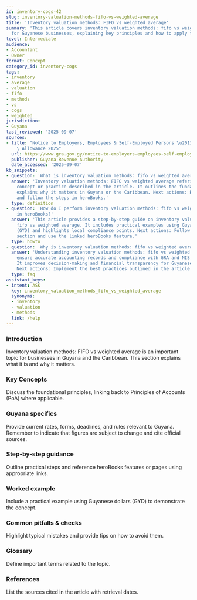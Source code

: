```yaml
---
id: inventory-cogs-42
slug: inventory-valuation-methods-fifo-vs-weighted-average
title: 'Inventory valuation methods: FIFO vs weighted average'
summary: 'This article covers inventory valuation methods: fifo vs weighted average
  for Guyanese businesses, explaining key principles and how to apply them in practice.'
level: Intermediate
audience:
- Accountant
- Owner
format: Concept
category_id: inventory-cogs
tags:
- inventory
- average
- valuation
- fifo
- methods
- vs
- cogs
- weighted
jurisdiction:
- Guyana
last_reviewed: '2025-09-07'
sources:
- title: "Notice to Employers, Employees & Self-Employed Persons \u2013 Revised Personal\
    \ Allowance 2025"
  url: https://www.gra.gov.gy/notice-to-employers-employees-self-employed-persons-revised-personal-allowance-and-deductions-for-income-tax-2025-copy/
  publisher: Guyana Revenue Authority
  date_accessed: '2025-09-07'
kb_snippets:
- question: 'What is inventory valuation methods: fifo vs weighted average?'
  answer: 'Inventory valuation methods: FIFO vs weighted average refers to the accounting
    concept or practice described in the article. It outlines the fundamentals and
    explains why it matters in Guyana or the Caribbean. Next actions: Read this article
    and follow the steps in heroBooks.'
  type: definition
- question: 'How do I perform inventory valuation methods: fifo vs weighted average
    in heroBooks?'
  answer: 'This article provides a step-by-step guide on inventory valuation methods:
    fifo vs weighted average. It includes practical examples using Guyanese currency
    (GYD) and highlights local compliance points. Next actions: Follow the step-by-step
    section and use the linked heroBooks feature.'
  type: howto
- question: 'Why is inventory valuation methods: fifo vs weighted average important?'
  answer: 'Understanding inventory valuation methods: fifo vs weighted average helps
    ensure accurate accounting records and compliance with GRA and NIS requirements.
    It improves decision-making and financial transparency for Guyanese businesses.
    Next actions: Implement the best practices outlined in the article.'
  type: faq
assistant_keys:
- intent: ASK
  key: inventory_valuation_methods_fifo_vs_weighted_average
  synonyms:
  - inventory
  - valuation
  - methods
  link: /help
---
```


### Introduction
Inventory valuation methods: FIFO vs weighted average is an important topic for businesses in Guyana and the Caribbean. This section explains what it is and why it matters.

### Key Concepts
Discuss the foundational principles, linking back to Principles of Accounts (PoA) where applicable.

### Guyana specifics
Provide current rates, forms, deadlines, and rules relevant to Guyana. Remember to indicate that figures are subject to change and cite official sources.

### Step-by-step guidance
Outline practical steps and reference heroBooks features or pages using appropriate links.

### Worked example
Include a practical example using Guyanese dollars (GYD) to demonstrate the concept.

### Common pitfalls & checks
Highlight typical mistakes and provide tips on how to avoid them.

### Glossary
Define important terms related to the topic.

### References
List the sources cited in the article with retrieval dates.